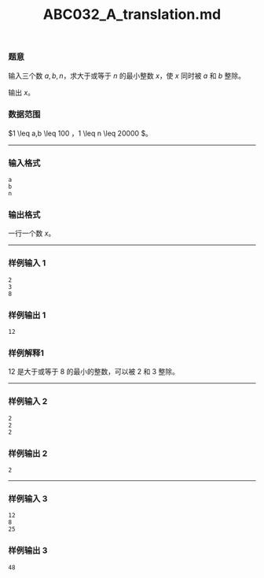 ﻿---
title: "ABC032_A_translation.md"
tags: []
author: ""
created: ""
---

### 题意

输入三个数 $a,b,n$，求大于或等于 $n$ 的最小整数 $x$，使 $x$ 同时被 $a$ 和 $b$ 整除。

输出 $x$。

### 数据范围

$1 \leq a,b \leq 100 $，$1 \leq n \leq 20000 $。

---

### 输入格式

```
a
b
n
```

### 输出格式

一行一个数 $x$。

---

### 样例输入 1

```
2
3
8
```

### 样例输出 1

```
12
```

### 样例解释1

$12$ 是大于或等于 $8$ 的最小的整数，可以被 $2$ 和 $3$ 整除。

---

### 样例输入 2

```
2
2
2
```

### 样例输出 2

```
2
```

---

### 样例输入 3

```
12
8
25
```

### 样例输出 3

```
48
```

